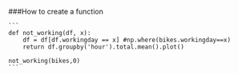 ###How to create a function

    ```
    def not_working(df, x):
        df = df[df.workingday == x] #np.where(bikes.workingday==x)
        return df.groupby('hour').total.mean().plot()

    not_working(bikes,0)
    ```
